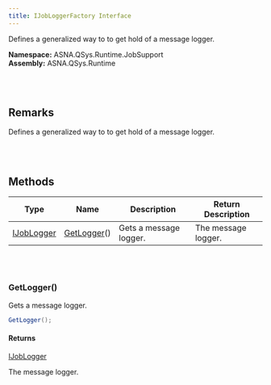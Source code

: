 ```yaml
---
title: IJobLoggerFactory Interface
---
```


Defines a generalized way to to get hold of a message logger.

**Namespace:** ASNA.QSys.Runtime.JobSupport <br/>
**Assembly:** ASNA.QSys.Runtime

<br>
<br>

## Remarks

Defines a generalized way to to get hold of a message logger.

[//]: # ($$TODO: Complete the Remarks section.)

<br>
<br>

## Methods

| Type | Name | Description | Return Description 
| --- | --- | --- | --- 
| [IJobLogger](/reference/asna-qsys-runtime/job-support/i-job-logger.html) | [GetLogger](#getlogger)() | Gets a message logger. | The message logger.

<br>
<br>

### GetLogger()

Gets a message logger.

```cs
GetLogger();
```

#### Returns

[IJobLogger](/reference/asna-qsys-runtime/job-support/i-job-logger.html)

The message logger.


<br>
<br>

